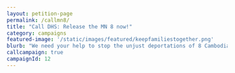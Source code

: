 ```yaml
---
layout: petition-page
permalink: /callmn8/
title: "Call DHS: Release the MN 8 now!"
category: campaigns
featured-image: '/static/images/featured/keepfamiliestogether.png'
blurb: "We need your help to stop the unjust deportations of 8 Cambodian Minnesotans."
callcampaign: true
campaignId: 12
---
```

<ul class="compact" id="phone-errors"></ul>

<link href='https://actionnetwork.org/css/style-embed-whitelabel.css' rel='stylesheet' type='text/css' /><script src='https://actionnetwork.org/widgets/v2/petition/call-dhs-release-the-mn-8-now?format=js&source=widget&style=full'></script><div id='can-petition-area-call-dhs-release-the-mn-8-now' style='width: 100%'><!-- this div is the target for our HTML insertion --></div>

<script>
	$(document).ready(function() {
		$('#can-petition-area-call-dhs-release-the-mn-8-now').on('can_embed_loaded', function() {
			document.getElementsByName("commit")[0].value = "Call Now";
			$(".action_sidebar h4").text("Take Action");
			var str = document.getElementsByClassName("action_status_running_total")[0].innerHTML;
			var txt = str.replace("Signatures Collected", "Calls Completed");
			document.getElementsByClassName("action_status_running_total")[0].innerHTML = txt;
		});
	});
</script>
